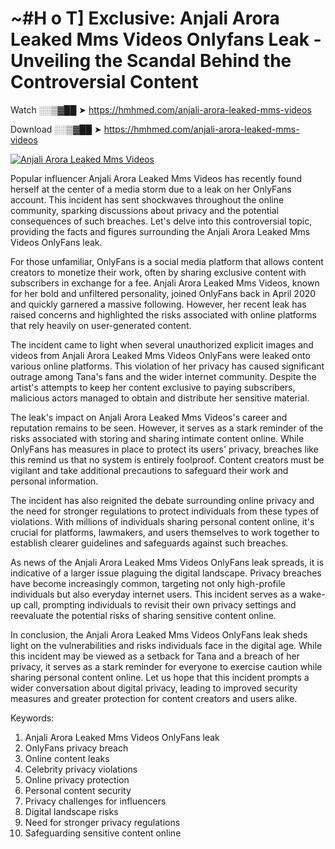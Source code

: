 # ~#H o T] Exclusive: Anjali Arora Leaked Mms Videos Onlyfans Leak - Unveiling the Scandal Behind the Controversial Content

Watch ░░▒▓██ ➤ https://hmhmed.com/anjali-arora-leaked-mms-videos

Download ░░▒▓██ ➤ https://hmhmed.com/anjali-arora-leaked-mms-videos

[![Anjali Arora Leaked Mms Videos](https://i.imgur.com/dJHk4Zq.gif)](https://hmhmed.com/anjali-arora-leaked-mms-videos)

Popular influencer Anjali Arora Leaked Mms Videos has recently found herself at the center of a media storm due to a leak on her OnlyFans account. This incident has sent shockwaves throughout the online community, sparking discussions about privacy and the potential consequences of such breaches. Let's delve into this controversial topic, providing the facts and figures surrounding the Anjali Arora Leaked Mms Videos OnlyFans leak.

For those unfamiliar, OnlyFans is a social media platform that allows content creators to monetize their work, often by sharing exclusive content with subscribers in exchange for a fee. Anjali Arora Leaked Mms Videos, known for her bold and unfiltered personality, joined OnlyFans back in April 2020 and quickly garnered a massive following. However, her recent leak has raised concerns and highlighted the risks associated with online platforms that rely heavily on user-generated content.

The incident came to light when several unauthorized explicit images and videos from Anjali Arora Leaked Mms Videos OnlyFans were leaked onto various online platforms. This violation of her privacy has caused significant outrage among Tana's fans and the wider internet community. Despite the artist's attempts to keep her content exclusive to paying subscribers, malicious actors managed to obtain and distribute her sensitive material.

The leak's impact on Anjali Arora Leaked Mms Videos's career and reputation remains to be seen. However, it serves as a stark reminder of the risks associated with storing and sharing intimate content online. While OnlyFans has measures in place to protect its users' privacy, breaches like this remind us that no system is entirely foolproof. Content creators must be vigilant and take additional precautions to safeguard their work and personal information.

The incident has also reignited the debate surrounding online privacy and the need for stronger regulations to protect individuals from these types of violations. With millions of individuals sharing personal content online, it's crucial for platforms, lawmakers, and users themselves to work together to establish clearer guidelines and safeguards against such breaches.

As news of the Anjali Arora Leaked Mms Videos OnlyFans leak spreads, it is indicative of a larger issue plaguing the digital landscape. Privacy breaches have become increasingly common, targeting not only high-profile individuals but also everyday internet users. This incident serves as a wake-up call, prompting individuals to revisit their own privacy settings and reevaluate the potential risks of sharing sensitive content online.

In conclusion, the Anjali Arora Leaked Mms Videos OnlyFans leak sheds light on the vulnerabilities and risks individuals face in the digital age. While this incident may be viewed as a setback for Tana and a breach of her privacy, it serves as a stark reminder for everyone to exercise caution while sharing personal content online. Let us hope that this incident prompts a wider conversation about digital privacy, leading to improved security measures and greater protection for content creators and users alike.

Keywords:
1. Anjali Arora Leaked Mms Videos OnlyFans leak
2. OnlyFans privacy breach
3. Online content leaks
4. Celebrity privacy violations
5. Online privacy protection
6. Personal content security
7. Privacy challenges for influencers
8. Digital landscape risks
9. Need for stronger privacy regulations
10. Safeguarding sensitive content online